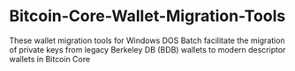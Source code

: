 # Bitcoin-Core-Wallet-Migration-Tools
These wallet migration tools for Windows DOS Batch facilitate the migration of private keys from legacy Berkeley DB (BDB) wallets to modern descriptor wallets in Bitcoin Core
